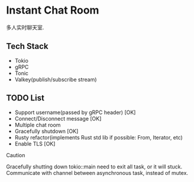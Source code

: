 # Instant Chat Room

多人实时聊天室.

## Tech Stack

- Tokio
- gRPC
- Tonic
- Valkey(publish/subscribe stream)

## TODO List

- Support username(passed by gRPC header) [OK]
- Connect/Disconnect message [OK]
- Multiple chat room
- Gracefully shutdown [OK]
- Rusty refactor(implements Rust std lib if possible: From, Iterator, etc)
- Enable TLS [OK]

> [!CAUTION]
> Gracefully shutting down tokio::main need to exit all task, or it will stuck.
> Communicate with channel between asynchronous task, instead of mutex.
